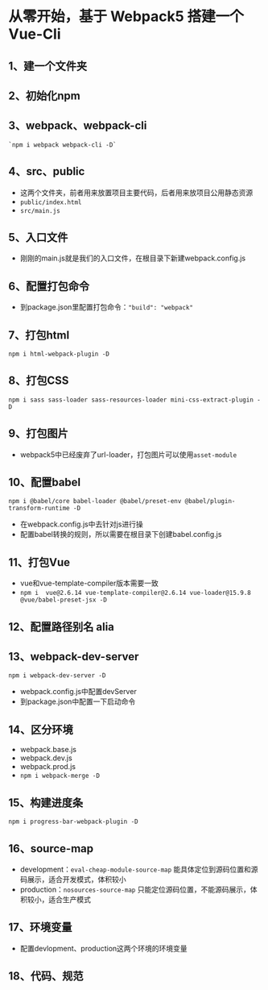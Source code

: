<!--
 * @Author: cuidezhu 4206784@qq.com
 * @Date: 2022-10-12 14:24:04
 * @LastEditors: cuidezhu 4206784@qq.com
 * @LastEditTime: 2022-10-14 17:06:08
 * @FilePath: \my-vue-cli\readme.md
 * @Description: 这是默认设置,请设置`customMade`, 打开koroFileHeader查看配置 进行设置: https://github.com/OBKoro1/koro1FileHeader/wiki/%E9%85%8D%E7%BD%AE
-->

# 从零开始，基于 Webpack5 搭建一个 Vue-Cli

## 1、建一个文件夹

## 2、初始化npm

## 3、webpack、webpack-cli
    `npm i webpack webpack-cli -D`

## 4、src、public 
* 这两个文件夹，前者用来放置项目主要代码，后者用来放项目公用静态资源
* `public/index.html`
* `src/main.js`
  
## 5、入口文件
* 刚刚的main.js就是我们的入口文件，在根目录下新建webpack.config.js
  
## 6、配置打包命令
* 到package.json里配置打包命令：`"build": "webpack"`

## 7、打包html
`npm i html-webpack-plugin -D`

## 8、打包CSS
`npm i sass sass-loader sass-resources-loader mini-css-extract-plugin -D`

## 9、打包图片
* webpack5中已经废弃了url-loader，打包图片可以使用`asset-module`

## 10、配置babel
`
npm i
@babel/core babel-loader
@babel/preset-env
@babel/plugin-transform-runtime
-D
`
* 在webpack.config.js中去针对js进行操
* 配置babel转换的规则，所以需要在根目录下创建babel.config.js

## 11、打包Vue
* vue和vue-template-compiler版本需要一致
* `npm i 
vue@2.6.14 vue-template-compiler@2.6.14
vue-loader@15.9.8 @vue/babel-preset-jsx
-D`

## 12、配置路径别名 alia

## 13、webpack-dev-server
`npm i webpack-dev-server -D`
* webpack.config.js中配置devServer
* 到package.json中配置一下启动命令

## 14、区分环境
* webpack.base.js
* webpack.dev.js
* webpack.prod.js
* `npm i webpack-merge -D`
  
## 15、构建进度条
`npm i progress-bar-webpack-plugin -D`

## 16、source-map
* development：`eval-cheap-module-source-map` 能具体定位到源码位置和源码展示，适合开发模式，体积较小
* production：`nosources-source-map` 只能定位源码位置，不能源码展示，体积较小，适合生产模式

## 17、环境变量
* 配置devlopment、production这两个环境的环境变量

## 18、代码、规范


